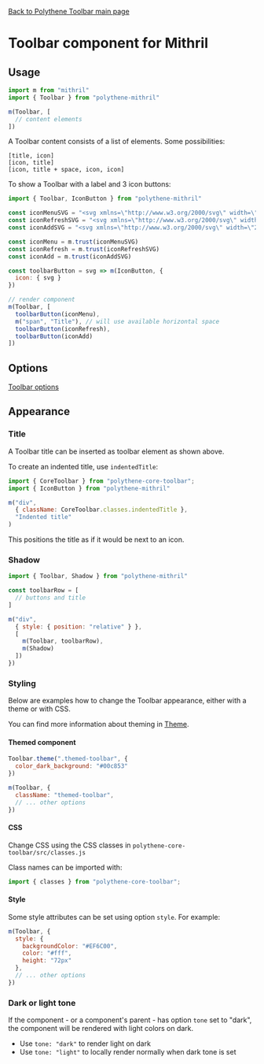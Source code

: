 [Back to Polythene Toolbar main page](Toolbar.md)

# Toolbar component for Mithril



## Usage

~~~javascript
import m from "mithril"
import { Toolbar } from "polythene-mithril"

m(Toolbar, [
  // content elements
])
~~~

A Toolbar content consists of a list of elements. Some possibilities:

~~~
[title, icon]
[icon, title]
[icon, title + space, icon, icon]
~~~

To show a Toolbar with a label and 3 icon buttons:

~~~javascript
import { Toolbar, IconButton } from "polythene-mithril"

const iconMenuSVG = "<svg xmlns=\"http://www.w3.org/2000/svg\" width=\"24\" height=\"24\" viewBox=\"0 0 24 24\"><path d=\"M3 18h18v-2H3v2zm0-5h18v-2H3v2zm0-7v2h18V6H3z\"/></svg>"
const iconRefreshSVG = "<svg xmlns=\"http://www.w3.org/2000/svg\" width=\"24\" height=\"24\" viewBox=\"0 0 24 24\"><path d=\"M17.65 6.35C16.2 4.9 14.21 4 12 4c-4.42 0-7.99 3.58-7.99 8s3.57 8 7.99 8c3.73 0 6.84-2.55 7.73-6h-2.08c-.82 2.33-3.04 4-5.65 4-3.31 0-6-2.69-6-6s2.69-6 6-6c1.66 0 3.14.69 4.22 1.78L13 11h7V4l-2.35 2.35z\"/></svg>"
const iconAddSVG = "<svg xmlns=\"http://www.w3.org/2000/svg\" width=\"24\" height=\"24\" viewBox=\"0 0 24 24\"><path d=\"M19 13h-6v6h-2v-6H5v-2h6V5h2v6h6v2z\"/></svg>"

const iconMenu = m.trust(iconMenuSVG)
const iconRefresh = m.trust(iconRefreshSVG)
const iconAdd = m.trust(iconAddSVG)

const toolbarButton = svg => m(IconButton, {
  icon: { svg }
})

// render component
m(Toolbar, [
  toolbarButton(iconMenu),
  m("span", "Title"), // will use available horizontal space
  toolbarButton(iconRefresh),
  toolbarButton(iconAdd)
])
~~~



## Options

[Toolbar options](Toolbar.md)



## Appearance

### Title

A Toolbar title can be inserted as toolbar element as shown above.

To create an indented title, use `indentedTitle`:

~~~javascript
import { CoreToolbar } from "polythene-core-toolbar";
import { IconButton } from "polythene-mithril"

m("div",
  { className: CoreToolbar.classes.indentedTitle },
  "Indented title"
)
~~~

This positions the title as if it would be next to an icon.

### Shadow

~~~javascript
import { Toolbar, Shadow } from "polythene-mithril"

const toolbarRow = [
  // buttons and title
]

m("div",
  { style: { position: "relative" } },
  [
    m(Toolbar, toolbarRow),
    m(Shadow)
  ])
})
~~~

### Styling

Below are examples how to change the Toolbar appearance, either with a theme or with CSS.

You can find more information about theming in [Theme](Theme.md).

#### Themed component

~~~javascript
Toolbar.theme(".themed-toolbar", {
  color_dark_background: "#00c853"
})

m(Toolbar, {
  className: "themed-toolbar",
  // ... other options
})
~~~

#### CSS

Change CSS using the CSS classes in `polythene-core-toolbar/src/classes.js`

Class names can be imported with:

~~~javascript
import { classes } from "polythene-core-toolbar";
~~~

#### Style

Some style attributes can be set using option `style`. For example:

~~~javascript
m(Toolbar, {
  style: {
    backgroundColor: "#EF6C00",
    color: "#fff",
    height: "72px"
  },
  // ... other options
})
~~~

### Dark or light tone

If the component - or a component's parent - has option `tone` set to "dark", the component will be rendered with light colors on dark. 

* Use `tone: "dark"` to render light on dark
* Use `tone: "light"` to locally render normally when dark tone is set


